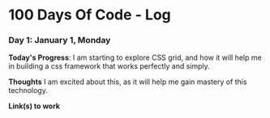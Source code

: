 # 100 Days Of Code - Log


### Day 1: January 1, Monday

**Today's Progress**: I am starting to explore CSS grid, and how it will help me in building a css framework that works perfectly and simply.

**Thoughts** I am excited about this, as it will help me gain mastery of this technology.

**Link(s) to work**

